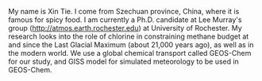 My name is Xin Tie. I come from Szechuan province, China, where it is famous for spicy food. I am currently a Ph.D. candidate at Lee Murray's group (http://atmos.earth.rochester.edu) at University of Rochester. My research looks into the role of chlorine in constraining methane budget at and since the Last Glacial Maximum (about 21,000 years ago), as well as in the modern world. We use a global chemical transport called GEOS-Chem for our study, and GISS model for simulated meteorology to be used in GEOS-Chem.
